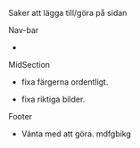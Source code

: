 Saker att lägga till/göra på sidan

Nav-bar

* 

MidSection

* fixa färgerna ordentligt.

* fixa riktiga bilder.

Footer

* Vänta med att göra.
mdfgbikg